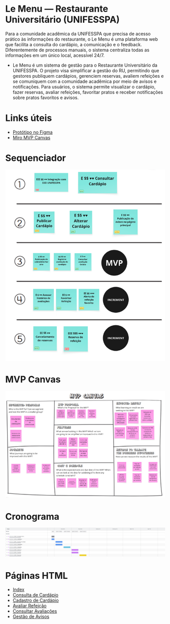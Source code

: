 # Le Menu — Restaurante Universitário (UNIFESSPA)

Para a comunidade acadêmica da UNIFESSPA que precisa de acesso prático às informações do restaurante, o Le Menu é uma plataforma web que facilita a consulta do cardápio, a comunicação e o feedback. Diferentemente de processos manuais, o sistema centraliza todas as informações em um único local, acessível 24/7.

* Le Menu é um sistema de gestão para o Restaurante Universitário da UNIFESSPA.
O projeto visa simplificar a gestão do RU, permitindo que gestores publiquem cardápios, gerenciem reservas, avaliem refeições e se comuniquem com a comunidade acadêmica por meio de avisos e notificações.
Para usuários, o sistema permite visualizar o cardápio, fazer reservas, avaliar refeições, favoritar pratos e receber notificações sobre pratos favoritos e avisos.

# Links úteis
* [Protótipo no Figma](https://www.figma.com/files/team/908433374743357625/project/460809153/Le-Menu?fuid=908433372225261412)
* [Miro MVP Canvas](https://miro.com/welcomeonboard/OS9SU28vK3lMSFIwVndSVWFZRDZ1WGdEd3NsQlBYSkZnZzBCbUo5VzdoRWJTR0QyVk5wK1dsL1JnaUFibW9UTlVEeWpPUU5QVVpFdDNqQTFYTnhUcVdVZlFUZk4zVklLWGxiR1NBZnEvazJXL0Yvb09NRnRaSEFxcEh1TzBkNFlBS2NFMDFkcUNFSnM0d3FEN050ekl3PT0hdjE=?share_link_id=145712470062)
# Sequenciador
![](sequenciador.png)

# MVP Canvas
![](mvp-canvas.png)
# Cronograma
![](backlog-completo/le_menu_cronograma.png)
# Páginas HTML

* [Index](wireframes/html-pages/index.html)
* [Consulta de Cardápio](wireframes/html-pages/lemenu-consulta-cardapio.html)
* [Cadastro de Cardápio](wireframes/html-pages/lemenu-cadastro-cardapio.html)
* [Avaliar Refeição](wireframes/html-pages/lemenu-avaliar-refeicao.html)
* [Consultar Avaliações](wireframes/html-pages/lemenu-consultar-avaliacoes.html)
* [Gestão de Avisos](wireframes/html-pages/lemenu-gestao-avisos.html)
